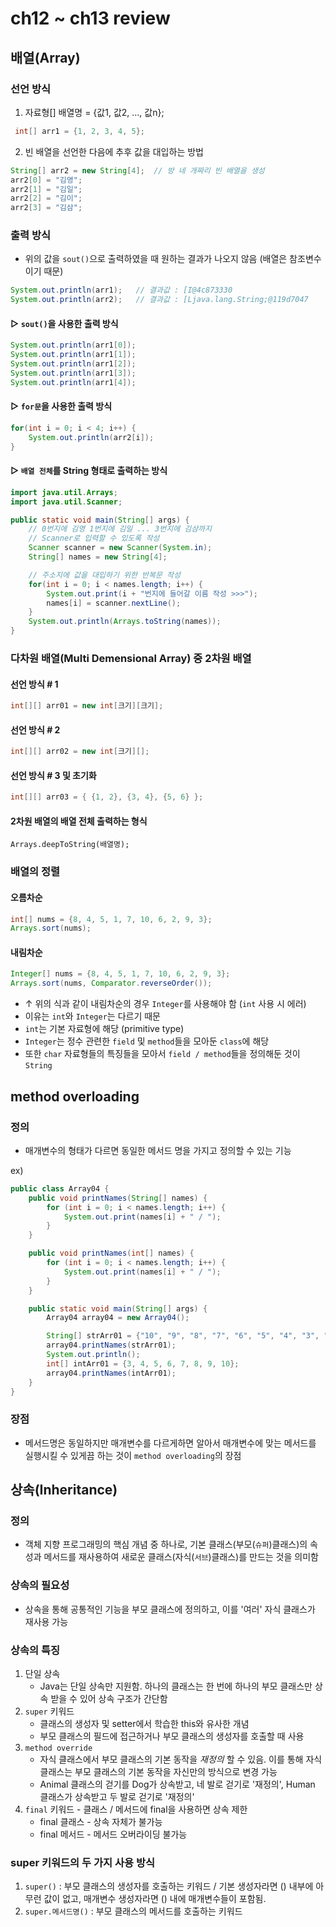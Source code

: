 # ch12 ~ ch13 review
## 배열(Array)
### 선언 방식
1. 자료형[] 배열명 = {값1, 값2, ..., 값n};
```java
 int[] arr1 = {1, 2, 3, 4, 5};
```
2. 빈 배열을 선언한 다음에 추후 값을 대입하는 방법
```java
String[] arr2 = new String[4];  // 방 네 개짜리 빈 배열을 생성
arr2[0] = "김영";
arr2[1] = "김일";
arr2[2] = "김이";
arr2[3] = "김삼";
```

### 출력 방식
- 위의 값을 `sout()`으로 출력하였을 때 원하는 결과가 나오지 않음 (배열은 참조변수이기 때문)
```java
System.out.println(arr1);   // 결과값 : [I@4c873330
System.out.println(arr2);   // 결과값 : [Ljava.lang.String;@119d7047
```

#### ▷ `sout()`을 사용한 출력 방식
```java
System.out.println(arr1[0]);
System.out.println(arr1[1]);
System.out.println(arr1[2]);
System.out.println(arr1[3]);
System.out.println(arr1[4]);
```
#### ▷ `for문`을 사용한 출력 방식
```java
for(int i = 0; i < 4; i++) {
    System.out.println(arr2[i]);
}
```
#### ▷ `배열 전체`를 String 형태로 출력하는 방식
```java
import java.util.Arrays;
import java.util.Scanner;

public static void main(String[] args) {
    // 0번지에 김영 1번지에 김일 ... 3번지에 김삼까지
    // Scanner로 입력할 수 있도록 작성
    Scanner scanner = new Scanner(System.in);
    String[] names = new String[4];

    // 주소지에 값을 대입하기 위한 반복문 작성
    for(int i = 0; i < names.length; i++) {
        System.out.print(i + "번지에 들어갈 이름 작성 >>>");
        names[i] = scanner.nextLine();
    }
    System.out.println(Arrays.toString(names));
}
```

### 다차원 배열(Multi Demensional Array) 중 2차원 배열
#### 선언 방식 # 1
```java
int[][] arr01 = new int[크기][크기];
```
#### 선언 방식 # 2
```java
int[][] arr02 = new int[크기][];
```
#### 선언 방식 # 3 및 초기화
```java
int[][] arr03 = { {1, 2}, {3, 4}, {5, 6} };
```
#### 2차원 배열의 배열 전체 출력하는 형식
```
Arrays.deepToString(배열명);
```

### 배열의 정렬
#### 오름차순
```java
int[] nums = {8, 4, 5, 1, 7, 10, 6, 2, 9, 3};
Arrays.sort(nums); 
```
#### 내림차순
```java
Integer[] nums = {8, 4, 5, 1, 7, 10, 6, 2, 9, 3};
Arrays.sort(nums, Comparator.reverseOrder());
```
- ↑ 위의 식과 같이 내림차순의 경우 `Integer`를 사용해야 함 (`int` 사용 시 에러)
- 이유는 `int`와 `Integer`는 다르기 때문
- `int`는 기본 자료형에 해당 (primitive type)
- `Integer`는 정수 관련한 `field` 및 `method`들을 모아둔 `class`에 해당
- 또한 `char` 자료형들의 특징들을 모아서 `field / method`들을 정의해둔 것이 `String`

## method overloading
### 정의
- 매개변수의 형태가 다르면 동일한 메서드 명을 가지고 정의할 수 있는 기능

ex)
```java
public class Array04 {
    public void printNames(String[] names) {
        for (int i = 0; i < names.length; i++) {
            System.out.print(names[i] + " / ");
        }
    }

    public void printNames(int[] names) {
        for (int i = 0; i < names.length; i++) {
            System.out.print(names[i] + " / ");
        }
    }

    public static void main(String[] args) {
        Array04 array04 = new Array04();

        String[] strArr01 = {"10", "9", "8", "7", "6", "5", "4", "3", "2", "1", "0"};
        array04.printNames(strArr01);
        System.out.println();
        int[] intArr01 = {3, 4, 5, 6, 7, 8, 9, 10};
        array04.printNames(intArr01);
    }
}
```
### 장점
- 메서드명은 동일하지만 매개변수를 다르게하면 알아서 매개변수에 맞는 메서드를 실행시킬 수 있게끔 하는 것이 `method overloading`의 장점

## 상속(Inheritance)
### 정의
- 객체 지향 프로그래밍의 핵심 개념 중 하나로, 
기본 클래스(부모(`슈퍼`)클래스)의 속성과 메서드를 재사용하여 새로운 클래스(자식(`서브`)클래스)를 만드는 것을 의미함
### 상속의 필요성
- 상속을 통해 공통적인 기능을 부모 클래스에 정의하고, 이를 '여러' 자식 클래스가 재사용 가능

### 상속의 특징
1. 단일 상속
    - Java는 단일 상속만 지원함. 하나의 클래스는 한 번에 하나의 부모 클래스만 상속 받을 수 있어 상속 구조가 간단함
2. `super`  키워드
    - 클래스의 생성자 및 setter에서 학습한 this와 유사한 개념
    - 부모 클래스의 필드에 접근하거나 부모 클래스의 생성자를 호출할 때 사용
3. `method override`
    - 자식 클래스에서 부모 클래스의 기본 동작을 _재정의_ 할 수 있음. 이를 통해 자식 클래스는 부모 클래스의 기본 동작을
      자신만의 방식으로 변경 가능
    - Animal 클래스의 걷기를 Dog가 상속받고, 네 발로 걷기로 '재정의', Human 클래스가 상속받고 두 발로 걷기로 '재정의'
4. `final` 키워드 - 클래스 / 메서드에 final을 사용하면 상속 제한
    - final 클래스 - 상속 자체가 불가능
    - final 메서드 - 메서드 오버라이딩 불가능


### super 키워드의 두 가지 사용 방식
1. `super()` : 부모 클래스의 생성자를 호출하는 키워드 / 기본 생성자라면 () 내부에 아무런 값이 없고,
매개변수 생성자라면 () 내에 매개변수들이 포함됨.
2. `super.메서드명()` : 부모 클래스의 메서드를 호출하는 키워드